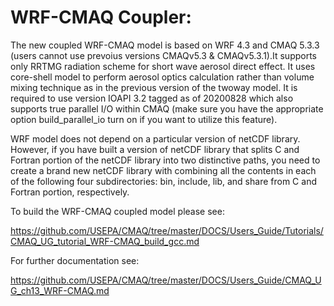 # WRF-CMAQ Coupler: 

   The new coupled WRF-CMAQ model is based on WRF 4.3 and 
CMAQ 5.3.3 (users cannot use prevoius versions CMAQv5.3 & CMAQv5.3.1).It supports 
only RRTMG radiation scheme for short wave aerosol direct effect. 
It uses core-shell model to perform aerosol optics calculation rather 
than volume mixing technique as in the previous version of the twoway model. 
It is required to use version IOAPI 3.2 tagged as of 20200828 which also 
supports true parallel I/O within CMAQ (make sure you have the appropriate 
option build_parallel_io turn on if you want to utilize this feature).

   WRF model does not depend on a particular version of netCDF library.
However, if you have built a version of netCDF library that splits C
and Fortran portion of the netCDF library into two distinctive paths, 
you need to create a brand new netCDF library with combining all the
contents in each of the following four subdirectories: bin, include, 
lib, and share from C and Fortran portion, respectively. 

To build the WRF-CMAQ coupled model please see:

https://github.com/USEPA/CMAQ/tree/master/DOCS/Users_Guide/Tutorials/CMAQ_UG_tutorial_WRF-CMAQ_build_gcc.md

For further documentation see: 

https://github.com/USEPA/CMAQ/tree/master/DOCS/Users_Guide/CMAQ_UG_ch13_WRF-CMAQ.md

